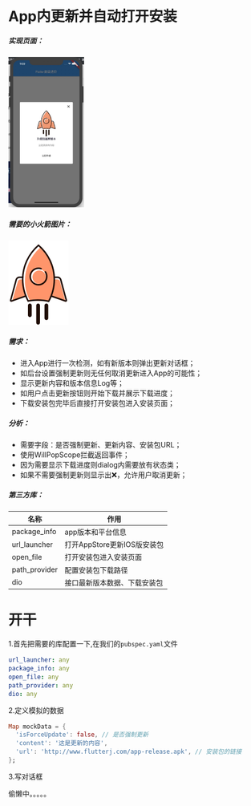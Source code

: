 # App内更新并自动打开安装
##### 实现页面：
<img src="../img/app_update.jpg" width="30%">

##### 需要的小火箭图片：
![](../img/upgrade1.png)

##### 需求：
* 进入App进行一次检测，如有新版本则弹出更新对话框；
* 如后台设置强制更新则无任何取消更新进入App的可能性；
* 显示更新内容和版本信息Log等；
* 如用户点击更新按钮则开始下载并展示下载进度；
* 下载安装包完毕后直接打开安装包进入安装页面；

##### 分析：
* 需要字段：是否强制更新、更新内容、安装包URL；
* 使用WillPopScope拦截返回事件；
* 因为需要显示下载进度则dialog内需要放有状态类；
* 如果不需要强制更新则显示出❌，允许用户取消更新；

##### 第三方库：

|  名称   | 作用  |
|  ----  | ----  |
| package_info  | app版本和平台信息 |
| url_launcher  | 打开AppStore更新IOS版安装包 |
| open_file  | 打开安装包进入安装页面 |
| path_provider  | 配置安装包下载路径 |
| dio  | 接口最新版本数据、下载安装包 |

# 开干
1.首先把需要的库配置一下,在我们的`pubspec.yaml`文件
```yaml
url_launcher: any
package_info: any
open_file: any
path_provider: any
dio: any
```
2.定义模拟的数据
```dart
Map mockData = {
  'isForceUpdate': false, // 是否强制更新
  'content': '这是更新的内容',
  'url': 'http://www.flutterj.com/app-release.apk', // 安装包的链接
};
```
3.写对话框

偷懒中。。。。。
